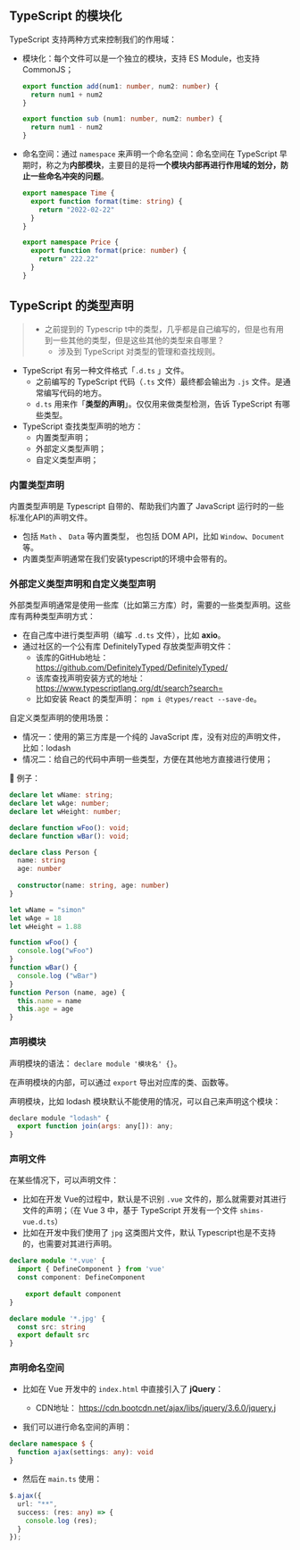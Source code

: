 
## TypeScript 的模块化

TypeScript 支持两种方式来控制我们的作用域： 

+ 模块化：每个文件可以是一个独立的模块，支持 ES Module，也支持 CommonJS； 

  ```typescript
  export function add(num1: number, num2: number) {
    return num1 + num2
  }
  
  export function sub (num1: number, num2: number) { 
    return num1 - num2
  }
  ```

  

+ 命名空间：通过 `namespace` 来声明一个命名空间：命名空间在 TypeScript 早期时，称之为**内部模块**，主要目的是将**一个模块内部再进行作用域的划分，防止一些命名冲突的问题**。

  ```typescript
  export namespace Time {
    export function format(time: string) {
      return "2022-02-22"
    }
  }
  
  export namespace Price {
    export function format(price: number) {
      return" 222.22"
    }
  }
  ```





## TypeScript 的类型声明

> + 之前提到的 Typescrip t中的类型，几乎都是自己编写的，但是也有用到一些其他的类型，但是这些其他的类型来自哪里？
>   + 涉及到 TypeScript 对类型的管理和查找规则。

+ TypeScript 有另一种文件格式「`.d.ts` 」文件。
  + 之前编写的 TypeScript 代码（`.ts` 文件）最终都会输出为 `.js` 	文件。是通常编写代码的地方。
  + `d.ts` 用来作「**类型的声明**」。仅仅用来做类型检测，告诉 TypeScript 有哪些类型。
+ TypeScript 查找类型声明的地方：
  + 内置类型声明；
  + 外部定义类型声明；
  + 自定义类型声明；



### 内置类型声明

内置类型声明是 Typescript 自带的、帮助我们内置了 JavaScript 运行时的一些标准化API的声明文件。

+ 包括 `Math` 、 `Data` 等内置类型， 也包括 DOM API，比如 `Window`、`Document` 等。
+ 内置类型声明通常在我们安装typescript的环境中会带有的。



### 外部定义类型声明和自定义类型声明

外部类型声明通常是使用一些库（比如第三方库）时，需要的一些类型声明。这些库有两种类型声明方式：

+ 在自己库中进行类型声明（编写 `.d.ts` 文件），比如 **axio**。
+ 通过社区的一个公有库 DefinitelyTyped 存放类型声明文件：
  + 该库的GitHub地址：https://github.com/DefinitelyTyped/DefinitelyTyped/
  + 该库查找声明安装方式的地址：https://www.typescriptlang.org/dt/search?search= 
  + 比如安装 React 的类型声明： `npm i @types/react --save-de`。



自定义类型声明的使用场景：

+ 情况一：使用的第三方库是一个纯的 JavaScript 库，没有对应的声明文件，比如：lodash
+ 情况二：给自己的代码中声明一些类型，方便在其他地方直接进行使用；

🌰 例子：

```typescript
declare let wName: string;
declare let wAge: number;
declare let wHeight: number;

declare function wFoo(): void;
declare function wBar(): void;

declare class Person {
  name: string
  age: number
	
  constructor(name: string, age: number)
}
```

```js
let wName = "simon"
let wAge = 18
let wHeight = 1.88

function wFoo() {
  console.log("wFoo")
}
function wBar() {
  console.log ("wBar")
}
function Person (name, age) {
  this.name = name
  this.age = age
}
```



### 声明模块

声明模块的语法： `declare module '模块名' {}`。 

在声明模块的内部，可以通过 `export` 导出对应库的类、函数等。

声明模块，比如 lodash 模块默认不能使用的情况，可以自己来声明这个模块：

```js
declare module "lodash" {
  export function join(args: any[]): any;
}
```



###  声明文件

在某些情况下，可以声明文件： 

+ 比如在开发 Vue的过程中，默认是不识别 `.vue` 文件的，那么就需要对其进行文件的声明；（在 Vue 3 中，基于 TypeScript 开发有一个文件 `shims-vue.d.ts`）
+  比如在开发中我们使用了 `jpg` 这类图片文件，默认 Typescript也是不支持的，也需要对其进行声明。

```typescript
declare module '*.vue' {
  import { DefineComponent } from 'vue'
  const component: DefineComponent
  
	export default component
}

declare module '*.jpg' {
  const src: string
  export default src
}
```



### 声明命名空间

+ 比如在 Vue 开发中的 `index.html` 中直接引入了 **jQuery**： 
  + CDN地址： https://cdn.bootcdn.net/ajax/libs/jquery/3.6.0/jquery.j



+ 我们可以进行命名空间的声明：

```typescript
declare namespace $ {
  function ajax(settings: any): void
}
```

+ 然后在 `main.ts` 使用：

```typescript
$.ajax({
  url: "**",
  success: (res: any) => {
    console.log (res);
  }
});
```

